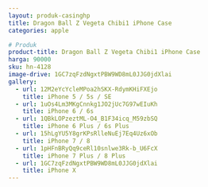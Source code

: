 ```yaml
---
layout: produk-casinghp
title: Dragon Ball Z Vegeta Chibi1 iPhone Case
categories: apple

# Produk
product-title: Dragon Ball Z Vegeta Chibi1 iPhone Case
harga: 90000
sku: hn-4128
image-drive: 1GC7zqFzdNgxtPBW9WD8mL0JJG0jdXlai
gallery:
  - url: 12M2eYcYcleMPoa2hSKX-RdymKHiFXEjo
    title: iPhone 5 / 5s / SE
  - url: 1uOs4Lm3MKgCnnkg1JO2jUc7G97wEIuKh
    title: iPhone 6 / 6s
  - url: 1QBkLOPzeztML-O4_B1F34icq_M59zbSQ
    title: iPhone 6 Plus / 6s Plus
  - url: 15hLgYU5Y8grKPsRlleNuEj7Eq4Uz6xOb
    title: iPhone 7 / 8
  - url: 1pHFnBRyQq9ceRl10snlwe3Rk-b_U6FcX
    title: iPhone 7 Plus / 8 Plus
  - url: 1GC7zqFzdNgxtPBW9WD8mL0JJG0jdXlai
    title: iPhone X
---
```

